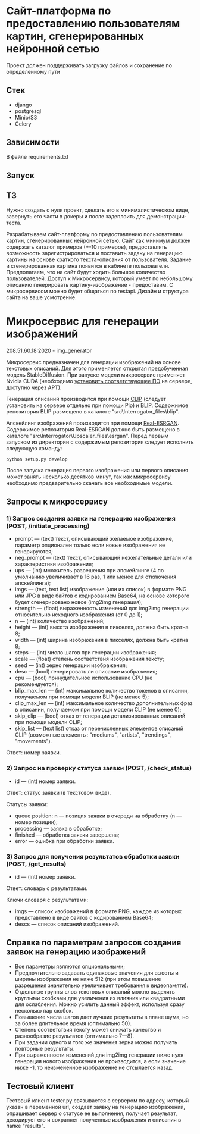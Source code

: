 # Сайт-платформа по предоставлению пользователям картин, сгенерированных нейронной сетью

Проект должен поддерживать загрузку файлов и сохранение по определенному пути

## Стек
- django
- postgresql
- Minio/S3
- Celery

## Зависимости

В файле requirements.txt

## Запуск


## ТЗ

 Нужно создать с нуля проект, сделать его в минималистическом виде, завернуть его части
 в докеры и после задеплоить для демонстрации-теста. 
 
 Разрабатываем сайт-платформу по 
 предоставлению пользователям картин, сгенерированных нейронной сетью.
 Сайт как минимум должен содержать каталог примеров (+-10 примеров), предоставлять возможность 
 зарегистрироваться и поставить задачу на генерацию картины на основе краткого текста-описания
 от пользователя. Задание и сгенерированная картина появится в кабинете пользователя.
 Предполагаем, что на сайт будут ходить большое количество пользователей. 
 Доступ к Микросервису, который умеет по небольшому описанию генерировать 
 картину-изображение - предоставим. С микросервисом можно будет общаться по restapi.
 Дизайн и структура сайта на ваше усмотрение. 


# Микросервис для генерации изображений
208.51.60.18:2020 - img_generator

Микросервис предназначен для генерации изображений на основе текстовых описаний. Для этого применяется открытая предобученная модель StableDiffusion. При запуске модели микросервис применяет Nvidia CUDA (необходимо [установить соответствующее ПО](https://developer.nvidia.com/cuda-downloads) на сервере, доступно через APT).

Генерация описаний производится при помощи [CLIP](https://github.com/openai/CLIP) (следует установить на сервере отдельно при помощи Pip) и [BLIP](https://github.com/pharmapsychotic/BLIP). Cодержимое репозитория BLIP размещено в каталоге "src\Interrogator_files\blip".

Апскейлинг изображений производится при помощи [Real-ESRGAN](https://github.com/xinntao/Real-ESRGAN). Cодержимое репозитория Real-ESRGAN должно быть размещено в каталоге "src\Interrogator\Upscaler_files\esrgan". Перед первым запуском из директории с содержимым репозитория следует исполнить следующую команду:

    python setup.py develop

После запуска генерация первого изображения или первого описания может занять несколько десятков минут, так как микросервису необходимо предварительно скачать все необходимые модели.

## Запросы к микросервису

### 1) Запрос создания заявки на генерацию изображения (POST, /initiate_processing)

* prompt — (text) текст, описывающий желаемое изображение, параметр опционален только если новые изображения не генерируются;
* neg_prompt — (text) текст, описывающий нежелательные детали или характеристики изображения;
* ups — (int) множитель разрешения при апскейлинге (4 по умолчанию увеличивает в 16 раз, 1 или менее для отключения апскейлинга);
* imgs — (text, text list) изображение (или их список) в формате PNG или JPG в виде байтов с кодированием Base64, на основе которого будет сгенерировано новое (img2img генерация);
* strength — (float) выраженность изменений для img2img генерации относительно исходного изображения (от 0 до 1);
* n — (int) количество изображений;
* height — (int) высота изображения в пикселях, должна быть кратна 8;
* width — (int) ширина изображения в пикселях, должна быть кратна 8;
* steps — (int) число шагов при генерации изображения;
* scale — (float) степень соответствия изображения тексту;
* seed — (int) зерно генерации изображения;
* desc — (bool) генерировать ли описание изображения;
* cpu — (bool) принудительное использование CPU (не рекомендуется);
* blip_max_len — (int) максимальное количество токенов в описании, получаемом при помощи модели BLIP (не менее 5);
* clip_max_len — (int) максимальное количество дополнительных фраз в описании, получаемом при помощи модели CLIP (не менее 0);
* skip_clip — (bool) отказ от генерации детализированных описаний при помощи модели CLIP;
* skip_list — (text list) отказ от перечисленных элементов описаний CLIP (возможные элементы: "mediums", "artists", "trendings", "movements").

Ответ: номер заявки.

### 2) Запрос на проверку статуса заявки (POST, /check_status)

* id — (int) номер заявки.

Ответ: статус заявки (в текстовом виде).

Статусы заявки:

* queue position: n — позиция заявки в очереди на обработку (n — номер позиции);
* processing — заявка в обработке;
* finished — обработка заявки завершена;
* error — ошибка при обработки заявки.

### 3) Запрос для получения результатов обработки заявки (POST, /get_results)

* id — (int) номер заявки.

Ответ: словарь с результатами.

Ключи словаря с результатами:

* imgs — список изображений в формате PNG, каждое из которых представлено в виде байтов с кодированием Base64;
* descs — список описаний изображений.

## Справка по параметрам запросов создания заявок на генерацию изображений

* Все параметры являются опциональными;
* Предпочтительно задавать одинаковые значения для высоты и ширины изображения не ниже 512 (при этом повышение разрешения значительно увеличивает требования к видеопамяти).
* Отдельные группы слов текстовых описаний можно выделять круглыми скобками для увеличения их влияния или квадратными для ослабления. Можно усилить данный эффект, используя сразу несколько пар скобок.
* Повышение числа шагов дает лучшие результаты в плане шума, но за более длительное время (оптимально 50).
* Степень соответствия тексту может снижать качество и разнообразие результатов (оптимально 7—8).
* При задании одного и того же значения зерна можно получать повторные результаты.
* При выраженности изменений для img2img генерации ниже нуля генерация нового изображения не производится, а если значение ниже -1, то неизмененное изображение не отсылается назад.

## Тестовый клиент

Тестовый клиент tester.py связывается с сервером по адресу, который указан в переменной url, создает заявку на генерацию изображений, опрашивает сервер о статусе ее выполнения, получает результат, декодирует его и сохраняет полученные изображения и описания в папке "results".



